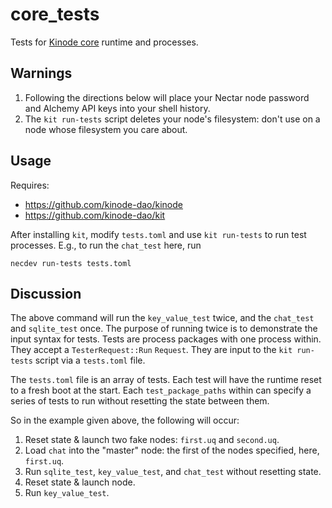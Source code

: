 # core_tests

Tests for [Kinode core](https://github.com/kinode-dao/kinode) runtime and processes.

## Warnings

1. Following the directions below will place your Nectar node password and Alchemy API keys into your shell history.
2. The `kit run-tests` script deletes your node's filesystem: don't use on a node whose filesystem you care about.

## Usage

Requires:
* https://github.com/kinode-dao/kinode
* https://github.com/kinode-dao/kit

After installing `kit`, modify `tests.toml` and use `kit run-tests` to run test processes.
E.g., to run the `chat_test` here, run

```
necdev run-tests tests.toml
```

## Discussion

The above command will run the `key_value_test` twice, and the `chat_test` and `sqlite_test` once.
The purpose of running twice is to demonstrate the input syntax for tests.
Tests are process packages with one process within.
They accept a `TesterRequest::Run` `Request`.
They are input to the `kit run-tests` script via a `tests.toml` file.

The `tests.toml` file is an array of tests.
Each test will have the runtime reset to a fresh boot at the start.
Each `test_package_paths` within can specify a series of tests to run without resetting the state between them.

So in the example given above, the following will occur:
1. Reset state & launch two fake nodes: `first.uq` and `second.uq`.
2. Load `chat` into the "master" node: the first of the nodes specified, here, `first.uq`.
3. Run `sqlite_test`, `key_value_test`, and `chat_test` without resetting state.
3. Reset state & launch node.
4. Run `key_value_test`.
